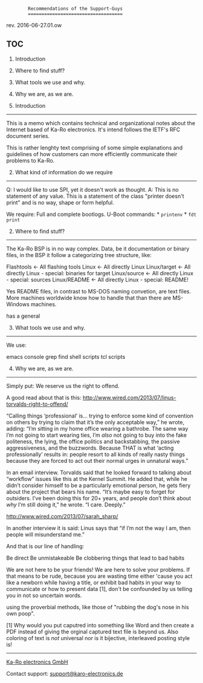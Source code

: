 			Recommendations of the Support-Guys
			===================================
rev. 2016-06-27.01.ow

TOC
---

1) Introduction
2) Where to find stuff?
3) What tools we use and why.
4) Why we are, as we are.


1) Introduction
---------------
This is a memo which contains technical and organizational notes about the
Internet based of Ka-Ro electronics. It's intend follows the IETF's RFC document
series.

This is rather lenghty text comprising of some simple explanations and
guidelines of how customers can more efficiently communicate their problems to
Ka-Ro.

2) What kind of information do we require
-----------------------------------------
Q: I would like to use SPI, yet it doesn't work as thought.
A: This is no statement of any value. This is a statement of the class "printer
   doesn't print" and is no way, shape or form helpful.

We require:
Full and complete bootlogs.
U-Boot commands:
	* `printenv`
	* `fdt print`



2) Where to find stuff?
-----------------------
The Ka-Ro BSP is in no way complex. Data, be it documentation or binary files,
in the BSP it follow a categorizing tree structure, like:

Flashtools		<- All flashing tools
Linux			<- All directly Linux
Linux/target		<- All directly Linux - special: binaries for target
Linux/source		<- All directly Linux - special: sources
Linux/README		<- All directly Linux - special: README!

Yes README files, in contrast to MS-DOS naming convetion, are text files. More
machines worldwide know how to handle that than there are MS-Windows machines.




has a general


3) What tools we use and why.
-----------------------------
We use:

emacs
console
   grep
   find
shell scripts
tcl scripts



4) Why we are, as we are.
-------------------------
Simply put: We reserve us the right to offend.

A good read about that is this:
http://www.wired.com/2013/07/linus-torvalds-right-to-offend/

“Calling things ‘professional’ is… trying to enforce some kind of convention on
others by trying to claim that it’s the only acceptable way,” he wrote, adding:
“I’m sitting in my home office wearing a bathrobe. The same way I’m not going
to start wearing ties, I’m *also* not going to buy into the fake politeness,
the lying, the office politics and backstabbing, the passive aggressiveness,
and the buzzwords. Because THAT is what ‘acting professionally’ results in:
people resort to all kinds of really nasty things because they are forced to
act out their normal urges in unnatural ways.”

In an email interview. Torvalds said that he looked forward to talking about
“workflow” issues like this at the Kernel Summit. He added that, while he
didn’t consider himself to be a particularly emotional person, he gets fiery
about the project that bears his name. “It’s maybe easy to forget for
outsiders. I’ve been doing this for 20+ years, and people don’t think about
*why* I’m still doing it,” he wrote. “I care. Deeply.”

http://www.wired.com/2013/07/sarah_sharp/


In another interview it is said:
Linus says that “if I’m not the way I am, then people will misunderstand me.”

And that is our line of handling:

Be direct
Be unmistakeable
Be clobbering things that lead to bad habits


We are not here to be your friends! We are here to solve your problems. If
that means to be rude, because you are wasting time either 'cause you act like
a newborn while having a title, or exhibit bad habits in your way to communicate
or how to present data [1], don't be confounded by us telling you in not so
uncertain words.


using the proverbial
methods, like those of "rubbing the dog's nose in his own poop".


[1] Why would you put caputred into something like Word and then create a PDF
    instead of giving the orginal captured text file is beyond us.
    Also coloring of text is _not_ universal nor is it bijective, interleaved
    posting style is!

---

[Ka-Ro electronics GmbH](http://www.karo-electronics.de)

Contact support: support@karo-electronics.de

